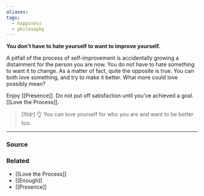 ```yaml
---
aliases: 
tags:
  - happiness
  - philosophy
---
```

**You don't have to hate yourself to want to improve yourself.**

A pitfall of the process of self-improvement is accidentally growing a distainment for the person you are now. You do not have to hate something to want it to change. As a matter of fact, quite the opposite is true. You can both love something, and try to make it better. What more could love possibly mean?

Enjoy [[Presence]]. Do not put off satisfaction until you've achieved a goal. [[Love the Process]].   

> [!tldr] 👌 You can love yourself for who you are and want to be better too.

---

### Source


### Related
- [[Love the Process]]
- [[Enough]]
- [[Presence]]